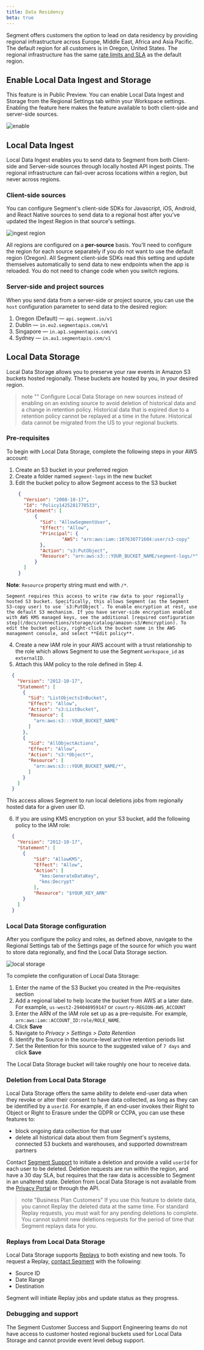 ```yaml
---
title: Data Residency
beta: true
---
```

Segment offers customers the option to lead on data residency by providing regional infrastructure across Europe, Middle East, Africa and Asia Pacific. The default region for all customers is in Oregon, United States. The regional infrastructure has the same [rate limits and SLA](/docs/connections/rate-limits/) as the default region.

## Enable Local Data Ingest and Storage

This feature is in Public Preview. You can enable Local Data Ingest and Storage from the Regional Settings tab within your Workspace settings. Enabling the feature here makes the feature available to both client-side and server-side sources.

![enable](images/enable-regional-ingest.png)

## Local Data Ingest

Local Data Ingest enables you to send data to Segment from both Client-side and Server-side sources through locally hosted API ingest points. The regional infrastructure can fail-over across locations within a region, but never across regions.

### Client-side sources

You can configure Segment's client-side SDKs for Javascript, iOS, Android, and React Native sources to send data to a regional host after you've updated the Ingest Region in that source's settings.

![ingest region](images/regional-ingest.png)

All regions are configured on a **per-source** basis. You'll need to configure the region for each source separately if you do not want to use the default region (Oregon). All Segment client-side SDKs read this setting and update themselves automatically to send data to new endpoints when the app is reloaded. You do not need to change code when you switch regions.

### Server-side and project sources

When you send data from a server-side or project source, you can use the `host` configuration parameter to send data to the desired region:

1. Oregon (Default) — `api.segment.io/v1`
2. Dublin — `in.eu2.segmentapis.com/v1`
3. Singapore — `in.ap1.segmentapis.com/v1`
4. Sydney — `in.au1.segmentapis.com/v1`

## Local Data Storage

Local Data Storage allows you to preserve your raw events in Amazon S3 buckets hosted regionally. These buckets are hosted by you, in your desired region.

> note ""
> Configure Local Data Storage on new sources instead of enabling on an existing source to avoid deletion of historical data and a change in retention policy. Historical data that is expired due to a retention policy cannot be replayed at a time in the future. Historical data cannot be migrated from the US to your regional buckets.

### Pre-requisites

To begin with Local Data Storage, complete the following steps in your AWS account:

1. Create an S3 bucket in your preferred region
2. Create a folder named `segment-logs` in the new bucket
3. Edit the bucket policy to allow Segment access to the S3 bucket
   ```json
    {
      "Version": "2008-10-17",
      "Id": "Policy1425281770533",
      "Statement": [
          {
            "Sid": "AllowSegmentUser",
            "Effect": "Allow",
            "Principal": {
                    "AWS": "arn:aws:iam::107630771604:user/s3-copy"
            },
            "Action": "s3:PutObject",
            "Resource": "arn:aws:s3:::YOUR_BUCKET_NAME/segment-logs/*"
          }
      ]
    }
   ```
  **Note**: `Resource` property string must end with `/*`.

    Segment requires this access to write raw data to your regionally hosted S3 bucket. Specifically, this allows Segment (as the Segment S3-copy user) to use `s3:PutObject`. To enable encryption at rest, use the default S3 mechanism. If you have server-side encryption enabled with AWS KMS managed keys, see the additional [required configuration step](/docs/connections/storage/catalog/amazon-s3/#encryption). To edit the bucket policy, right-click the bucket name in the AWS management console, and select **Edit policy**.

4. Create a new IAM role in your AWS account with a trust relationship to the role which allows Segment to use the Segment `workspace_id` as `externalID`.
5. Attach this IAM policy to the role defined in Step 4.
  ```json
    {
      "Version": "2012-10-17",
      "Statement": [
        {
          "Sid": "ListObjectsInBucket",
          "Effect": "Allow",
          "Action": "s3:ListBucket",
          "Resource": [
            "arn:aws:s3:::YOUR_BUCKET_NAME"
          ]
        },
        {
          "Sid": "AllObjectActions",
          "Effect": "Allow",
          "Action": "s3:*Object*",
          "Resource": [
            "arn:aws:s3:::YOUR_BUCKET_NAME/*",
          ]
        }
      ]
    }
  ```
  This access allows Segment to run local deletions jobs from regionally hosted data for a given user ID.

6. If you are using KMS encryption on your S3 bucket, add the following policy to the IAM role:
  ```json
    {
      "Version": "2012-10-17",
      "Statement": [
        {
            "Sid": "AllowKMS",
            "Effect": "Allow",
            "Action": [
              "kms:GenerateDataKey",
              "kms:Decrypt"
            ],
            "Resource": "$YOUR_KEY_ARN"
        }
      ]
    }
  ```

### Local Data Storage configuration

After you configure the policy and roles, as defined above, navigate to the Regional Settings tab of the Settings page of the  source for which you want to store data regionally, and find the Local Data Storage section.

![local storage](images/regional-data-source.png)

To complete the configuration of Local Data Storage:

1. Enter the name of the S3 Bucket you created in the Pre-requisites section
2. Add a regional label to help locate the bucket from AWS at a later date. For example, `us-west2-294048959147` or `country-REGION-AWS_ACCOUNT`
3. Enter the ARN of the IAM role set up as a pre-requisite. For example, `arn:aws:iam::ACCOUNT_ID:role/ROLE_NAME`.
4. Click **Save**
5. Navigate to *Privacy > Settings > Data Retention*
6. Identify the Source in the source-level archive retention periods list
7. Set the Retention for this source to the suggested value of `7 days` and click **Save**

The Local Data Storage bucket will take roughly one hour to receive data.

### Deletion from Local Data Storage

Local Data Storage offers the same ability to delete end-user data when they revoke or alter their consent to have data collected, as long as they can be identified by a `userId`. For example, if an end-user invokes their Right to Object or Right to Erasure under the GDPR or CCPA, you can use these features to:
- block ongoing data collection for that user
- delete all historical data about them from Segment's systems, connected S3 buckets and warehouses, and supported downstream partners

Contact [Segment Support](https://segment.com/help/contact/) to initiate a deletion and provide a valid `userId` for each user to be deleted. Deletion requests are run within the region, and have a 30 day SLA, but requires that the raw data is accessible to Segment in an unaltered state. Deletion from Local Data Storage is not available from the [Privacy Portal](/docs/privacy/user-deletion-and-suppression/#deletion-requests) or through the API.

> note "Business Plan Customers"
> If you use this feature to delete data, you cannot Replay the deleted data at the same time. For standard Replay requests, you must wait for any pending deletions to complete. You cannot submit new deletions requests for the period of time that Segment replays data for you.

### Replays from Local Data Storage

Local Data Storage supports [Replays](/docs/guides/what-is-replay/#replays-for-tooling-changes) to both existing and new tools. To request a Replay, [contact Segment](https://segment.com/help/contact/) with the following:
- Source ID
- Date Range
- Destination

Segment will initiate Replay jobs and update status as they progress.

### Debugging and support

The Segment Customer Success and Support Engineering teams do not have access to customer hosted regional buckets used for Local Data Storage and cannot provide event level debug support.
